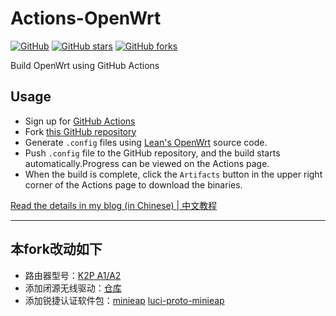 # Actions-OpenWrt

[![GitHub](https://img.shields.io/github/license/mashape/apistatus.svg?style=flat-square)](https://github.com/P3TERX/Actions-OpenWrt/blob/master/LICENSE)
[![GitHub stars](https://img.shields.io/github/stars/P3TERX/Actions-OpenWrt.svg?style=flat-square&label=Stars)](https://github.com/P3TERX/Actions-OpenWrt/stargazers)
[![GitHub forks](https://img.shields.io/github/forks/P3TERX/Actions-OpenWrt.svg?style=flat-square&label=Fork)](https://github.com/P3TERX/Actions-OpenWrt/fork)

Build OpenWrt using GitHub Actions

## Usage

- Sign up for [GitHub Actions](https://github.com/features/actions/signup)
- Fork [this GitHub repository](https://github.com/P3TERX/Actions-OpenWrt)
- Generate `.config` files using [Lean's OpenWrt](https://github.com/coolsnowwolf/lede) source code.
- Push `.config` file to the GitHub repository, and the build starts automatically.Progress can be viewed on the Actions page.
- When the build is complete, click the `Artifacts` button in the upper right corner of the Actions page to download the binaries.

[Read the details in my blog (in Chinese) | 中文教程](https://p3terx.com/archives/build-openwrt-with-github-actions.html)

---
## 本fork改动如下
* 路由器型号：[K2P A1/A2](https://openwrt.org/toh/hwdata/phicomm/phicomm_k2p)
* 添加闭源无线驱动：[仓库](https://github.com/MeIsReallyBa/k2p-openwrt-mt7615_5.0.2.0)
* 添加锐捷认证软件包：[minieap](https://github.com/ysc3839/openwrt-minieap) [luci-proto-minieap](https://github.com/ysc3839/luci-proto-minieap)